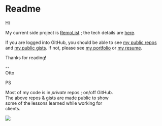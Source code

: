 # Readme

Hi

My current side project is [RemoList](https://remolist.com) ; the tech details are [here](https://docs.google.com/document/d/13n46E8k5GjLLkJgEWlzOVheHdxtO9GWghSwP4yM6kT0/). 

If you are logged into GitHub, you should be able to see [my public repos](https://github.com/ottograjeda/Readme.txt/blob/master/repos.md)   
and [my public gists](https://github.com/ottograjeda/Readme.txt/blob/master/gists.md). If not, please see [my portfolio](https://grajeda.com/portfolio/) or [my resume](https://grajeda.com/resume_otto_grajeda.pdf).

Thanks for reading!

--   
Otto


PS

Most of my code is in *private* repos ; on/off GitHub.  
The above repos & gists are made public to show  
some of the lessons learned while working for   
clients.   

![](https://script.google.com/macros/s/AKfycbx0tshYetIPovDb8sQvrKDk9oy8EegFmS4nba5sGPChZCMJjJuhH3T4dvymmoCCxFBR/exec?allStorage={"3rd-party":"github-readme"})
